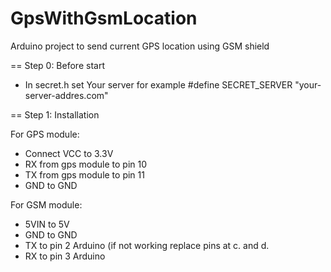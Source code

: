 # GpsWithGsmLocation
Arduino project to send current GPS location using GSM shield

== Step 0: Before start
- In secret.h set Your server for example #define SECRET_SERVER "your-server-addres.com"

== Step 1: Installation

For GPS module:
 - Connect VCC to 3.3V
 - RX from gps module to pin 10
 - TX from gps module to pin 11
 - GND to GND

For GSM module:
 - 5VIN to 5V 
 - GND to GND 
 - TX to pin 2 Arduino (if not working replace pins at c. and d.
 - RX to pin 3 Arduino
